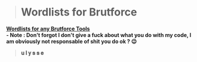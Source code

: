 > # **Wordlists for Brutforce**
**<ins>Wordlists for any Brutforce Tools</ins>**<br>
**- Note : Don't forgot I don't give a fuck about what you do with my code, I am obviously not responsable of shit you do ok ? 😉**<br>

> **𝐮 𝐥 𝐲 𝐬 𝐬 𝐞**<br>
